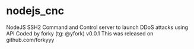 # nodejs_cnc


NodeJS SSH2 Command and Control server to launch DDoS attacks using API
Coded by forky (tg: @yfork)
v0.0.1
This was released on github.com/forkyyy


